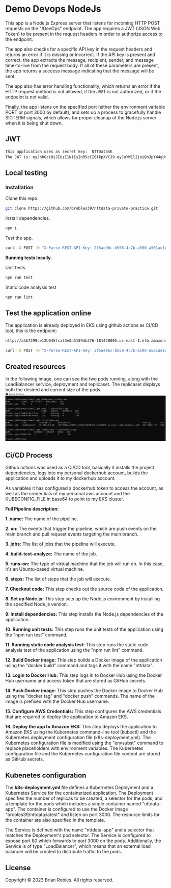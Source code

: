 # Demo Devops NodeJs

This app is a Node.js Express server that listens for incoming HTTP POST requests on the "/DevOps" endpoint. The app requires a JWT (JSON Web Token) to be present in the request headers in order to authorize access to the endpoint.

The app also checks for a specific API key in the request headers and returns an error if it is missing or incorrect. If the API key is present and correct, the app extracts the message, recipient, sender, and message time-to-live from the request body. If all of these parameters are present, the app returns a success message indicating that the message will be sent.

The app also has error handling functionality, which returns an error if the HTTP request method is not allowed, if the JWT is not authorized, or if the endpoint is not valid.

Finally, the app listens on the specified port (either the environment variable PORT or port 3000 by default), and sets up a process to gracefully handle SIGTERM signals, which allows for proper cleanup of the Node.js server when it is being shut down.

## JWT

```bash
This application uses as secret key:  NTTDataSK
The JWT is: eyJhbGciOiJIUzI1NiIsInR5cCI6IkpXVCJ9.eyJuYW1lIjoiQnJpYW4gUm9ibGVzIEJlcm5hbCIsInBvc2l0aW9uIjoiU3IgRGV2T3BzIEVuZ2luZWVyIn0.j7GIu1ljPdLqurUSkSPlZJvJahOt-U3MV1u217fIPog
```

## Local testing

### Installation

Clone this repo.

```bash
git clone https://github.com/brobles39/nttdata-private-practice.git
```

Install dependencies.

```bash
npm i
```

Test the app.

```bash
curl -X POST -H "X-Parse-REST-API-Key: 2f5ae96c-b558-4c7b-a590-a501ae1c3f6c" -H "Authorization: Bearer eyJhbGciOiJIUzI1NiIsInR5cCI6IkpXVCJ9.eyJuYW1lIjoiQnJpYW4gUm9ibGVzIEJlcm5hbCIsInBvc2l0aW9uIjoiU3IgRGV2T3BzIEVuZ2luZWVyIn0.j7GIu1ljPdLqurUSkSPlZJvJahOt-U3MV1u217fIPog" -H "Content-Type: application/json" -d "{\"message\": \"This is a test\", \"to\": \"Juan Perez\", \"from\": \"Rita Asturia\", \"timeToLifeSec\": 45}" http://localhost:3000/DevOps
```

**Running tests locally.**

Unit tests.
```bash
npm run test
```

Static code analysis test
```bash
npm run lint
```

## Test the application online

The application is already deployed in EKS using github actions as CI/CD tool, this is the endpoint:

```bash
http://a3b7299ce12b045fca33e0a5159db376-181428005.us-east-1.elb.amazonaws.com/devops/
```

```bash
curl -X POST -H "X-Parse-REST-API-Key: 2f5ae96c-b558-4c7b-a590-a501ae1c3f6c" -H "Authorization: Bearer eyJhbGciOiJIUzI1NiIsInR5cCI6IkpXVCJ9.eyJuYW1lIjoiQnJpYW4gUm9ibGVzIEJlcm5hbCIsInBvc2l0aW9uIjoiU3IgRGV2T3BzIEVuZ2luZWVyIn0.j7GIu1ljPdLqurUSkSPlZJvJahOt-U3MV1u217fIPog" -H "Content-Type: application/json" -d "{\"message\": \"This is a test\", \"to\": \"Juan Perez\", \"from\": \"Rita Asturia\", \"timeToLifeSec\": 45}" http://a3b7299ce12b045fca33e0a5159db376-181428005.us-east-1.elb.amazonaws.com/DevOps
```


## Created resources

In the following image, one can see the two pods running, along with the LoadBalancer service, deployment and replicaset. The replicaset displays both the desired and current size of the pods.
<img src="./inform/resourcescreated.png" alt="Alt text" title="Optional title">

## Ci/CD Process

Github actions was used as a CI/CD tool, basically it installs the project dependencies, logs into my personal dockerhub account, builds the application and uploads it to my dockerhub account.

As variables it has configured a dockerhub token to access the account, as well as the credentials of my personal aws account and the KUBECONFIG_FILE in base64 to point to my EKS cluster.

**Full Pipeline description:**

**1. name:** The name of the pipeline.

**2. on:** The events that trigger the pipeline, which are push events on the main branch and pull request events targeting the main branch.

**3. jobs:** The list of jobs that the pipeline will execute.

**4. build-test-analyze:** The name of the job.

**5. runs-on:** The type of virtual machine that the job will run on. In this case, it's an Ubuntu-based virtual machine.

**6. steps:** The list of steps that the job will execute.

**7. Checkout code:** This step checks out the source code of the application.

**8. Set up Node.js:** This step sets up the Node.js environment by installing the specified Node.js version.

**9. Install dependencies:** This step installs the Node.js dependencies of the application.

**10. Running unit tests:** This step runs the unit tests of the application using the "npm run test" command.

**11. Running static code analysis test:** This step runs the static code analysis test of the application using the "npm run lint" command.

**12. Build Docker image:** This step builds a Docker image of the application using the "docker build" command and tags it with the name "nttdata".

**13. Login to Docker Hub:** This step logs in to Docker Hub using the Docker Hub username and access token that are stored as GitHub secrets.

**14. Push Docker image:** This step pushes the Docker image to Docker Hub using the "docker tag" and "docker push" commands. The name of the image is prefixed with the Docker Hub username.

**15. Configure AWS Credentials:** This step configures the AWS credentials that are required to deploy the application to Amazon EKS.

**16. Deploy the app to Amazon EKS:** This step deploys the application to Amazon EKS using the Kubernetes command-line tool (kubectl) and the Kubernetes deployment configuration file (k8s-deployment.yml). The Kubernetes configuration file is modified using the "envsubst" command to replace placeholders with environment variables. The Kubernetes configuration file and the Kubernetes configuration file content are stored as GitHub secrets.

## Kubenetes configuration

The **k8s-deployment.yml** file defines a Kubernetes Deployment and a Kubernetes Service for the containerized application. The Deployment specifies the number of replicas to be created, a selector for the pods, and a template for the pods which includes a single container named "nttdata-app". The container is configured to use the Docker image "brobles39/nttdata:latest" and listen on port 3000. The resource limits for the container are also specified in the template.

The Service is defined with the name "nttdata-app" and a selector that matches the Deployment's pod selector. The Service is configured to expose port 80 which forwards to port 3000 on the pods. Additionally, the Service is of type "LoadBalancer", which means that an external load balancer will be created to distribute traffic to the pods.

## License

Copyright © 2023 Brian Robles. All rights reserved.